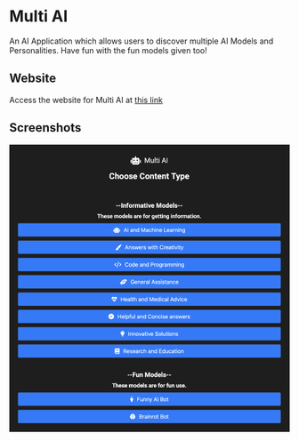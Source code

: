 [comment]: <> (MIT License)
[comment]: <> (Copyright c 2024 Aadish Samir)
[comment]: <> (See the LICENSE file in the root of this repository for details.)

# Multi AI

An AI Application which allows users to discover multiple AI Models and Personalities. Have fun with the fun models given too!
## Website
Access the website for Multi AI at [this link](https://as-multi-ai.pages.dev)

## Screenshots
![Main Screen Image](screenshots/desktop/main.png)
